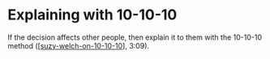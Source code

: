 # Explaining with 10-10-10

If the decision affects other people, then explain it to them with the 10-10-10 method ([[suzy-welch-on-10-10-10]], 3:09).


[//begin]: # "Autogenerated link references for markdown compatibility"
[suzy-welch-on-10-10-10]: ../bibliography/suzy-welch-on-10-10-10.md "Suzy Welch on 10-10-10"
[//end]: # "Autogenerated link references"